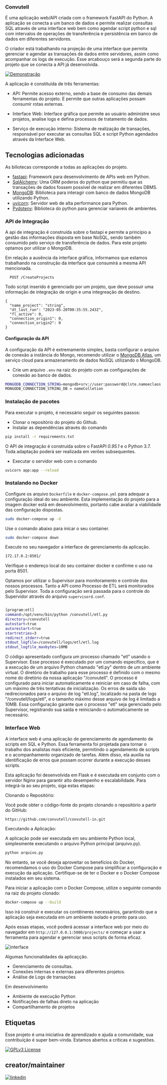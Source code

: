 
### Convutell

É uma aplicação web/API criada com o framework FastAPI do Python. A aplicação se conecta a um banco de dados e permite realizar consultas SQL através de uma interface web bem como agendar script python e sql com intervalos de operações de transferência e persistência em banco de dados em diferentes servidores. 

O criador está trabalhando na projeção de uma interface que permita gerenciar e agendar as transações de dados entre servidores, assim como acompanhar os logs de execução. Esse arcabouço será a segunda parte do projeto que se conecta a API já desenvolvida.



[![Demonstração](https://github.com/convutell/autconvutell/blob/main/convutell/api/assets/capa.png)](https://www.youtube.com/watch?v=y3wszkN3T6s&ab_channel=ClaytonSilva)



A aplicação é constituída de três ferramentas:

- API: Permite acesso externo, sendo a base de consumo das demais ferramentas do projeto. E permite que outras aplicações possam consumir rotas externas.

- Interface Web: Interface gráfica que permite ao usuário administre seus projetos, analise logs e defina processos de tratamento de dados.

- Serviço de execução interno: Sistema de realização de transações, responsável por executar as consultas SQL e script Python agendados através da Interface Web.

## Tecnologias adicionadas

As biliotecas corresponde a todas as aplicações do projeto. 

- [fastapi](https://fastapi.tiangolo.com/): Framework para desenvolvimento de APIs web em Python.
- [SqlAlchemy](https://www.sqlalchemy.org/): Uma ORM poderos do python que permitiu que as transações de dados fossem possível de realizar em diferentes DBMS.
- [MongoDB](https://pypi.org/project/pymongo/): Biblioteca para interagir com banco de dados MongoDB utilizando Python.
- [uvicorn](https://www.uvicorn.org/): Servidor web de alta performance para Python.
- [Pydotenv](https://pypi.org/project/pydotenv/): Biblioteca do python para gerenciar variaveis de ambientes.


### API de Integração

A api de integração é construída sobre o fastapi e permite a princípio a gestão das informações disposta em base NoSQL, sendo também consumido pelo serviço de transferência de dados. Para este projeto optamos por utilizar o MongoDB.

Em relação a ausência da interface gráfica, informamos que estamos trabalhando na construção da interface que consumirá a mesma API mencionada.


```http
  POST /CreateProjects
```
Todo script inserido é gerenciado por um projeto, que deve possuir uma informação de integração de origin e uma integreação de destino.
```
{
  "name_project": "string",
  "dt_last_run": "2023-05-20T00:35:55.243Z",
  "fl_active": 0,
  "connection_origin1": 0,
  "connection_origin2": 0
}
```
#### Configuração da API

A configuração da API é extremamente simples, basta configurar o arquivo de conexão a instância do Mongo, recomendo utilizar o [MongoDB Atlas](https://www.mongodb.com/cloud/atlas/register), um serviço cloud para armazenamento de dados NoSQL utilizando o MongoDB.   

- Crie um arquivo `.env` na raiz do projeto com as configurações de conexão ao banco de dados.

```bash
MONGODB_CONNECTION_STRING=mongodb+srv://user:password@clste.namoeclaos.mongodb.ssc/
MONGODB_CONNECTION_STRING_DB = nameColletion
```
### Instalação de pacotes

Para executar o projeto, é necessário seguir os seguintes passos:

- Clonar o repositório do projeto do Github.
- Instalar as dependências através do comando 

```bash
pip install -r requirements.txt
```
O API de integração é construída sobre o FastAPI *0.95.1* e o Python 3.7. Toda adaptação poderá ser realizada em verões subsequentes. 

- Executar o servidor web com o comando 
```bash
uvicorn app:app --reload
```
### Instalando no Docker


Configure os arquivo `Dockerfile` e `docker-compose.yml` para adequar a configuração ideal do seu ambiente. Esta implementação do projeto para a imagem docker está em desevolvimento, portanto cabe avaliar a viabilidade das configuração dispostas. 

```bash
sudo docker-compose up -d
```
Use o comando abaixo para inicar o seu container. 

```bash
sudo docker-compose down
```

Execute no seu navegador a interface de gerenciamento da aplicação. 

```bash
172.17.0.2:8501/
```

Verifique o endereço local do seu container docker e confirme o uso na porta 8501.

Optamos por utilizar o Supervisor para monitoramento e controle dos nossos processos. Tanto a API como Processo de ETL será monitorados pelo Supervisor. Toda a configuração será passada para o controle do Supervidor através do arquivo `supervisord.conf`.

```bash

[program:etl]
command=/opt/venv/bin/python /convutell/etl.py
directory=/convutell
autostart=true
autorestart=true
startretries=3
redirect_stderr=true
stdout_logfile=/convutell/logs/etl/etl.log
stdout_logfile_maxbytes=10MB
```
O código apresentado configura um processo chamado "etl" usando o Supervisor. Esse processo é executado por um comando específico, que é a execução de um arquivo Python chamado "etl.py" dentro de um ambiente virtual. O diretório de trabalho para esse processo é definido com o mesmo nome do diretório da nossa aplicação "/convutell". O processo é configurado para iniciar automaticamente e reiniciar em caso de falha, com um máximo de três tentativas de inicialização. Os erros de saída são redirecionados para o arquivo de log "etl.log", localizado na pasta de logs "/convutell/logs/etl", e o tamanho máximo desse arquivo de log é limitado a 10MB. Essa configuração garante que o processo "etl" seja gerenciado pelo Supervisor, registrando sua saída e reiniciando-o automaticamente se necessário.

### Interface Web

A interface web é uma aplicação de gerenciamento de agendamento de scripts em SQL e Python. Essa ferramenta foi projetada para tornar o trabalho dos analistas mais eficiente, permitindo o agendamento de scripts e o acompanhamento organizado de tarefas. Além disso, ela auxilia na identificação de erros que possam ocorrer durante a execução desses scripts.

Esta aplicação foi desenvolvida em Flask e é executada em conjunto com o servidor Nginx para garantir alto desempenho e escalabilidade. Para integrá-la ao seu projeto, siga estas etapas:


Clonando o Repositório:

Você pode obter o código-fonte do projeto clonando o repositório a partir do GitHub:


```bash
https://github.com/convutell/convutell-in.git
```

Executando a Aplicação:

A aplicação pode ser executada em seu ambiente Python local, simplesmente executando o arquivo Python principal (arquivo.py).

```bash
python arquivo.py

```
No entanto, se você deseja aproveitar os benefícios do Docker, recomendamos o uso do Docker Compose para simplificar a configuração e execução da aplicação. Certifique-se de ter o Docker e o Docker Compose instalados em seu sistema.

Para iniciar a aplicação com o Docker Compose, utilize o seguinte comando na raiz do projeto clonado:


```bash
docker-compose up --build

```

Isso irá construir e executar os contêineres necessários, garantindo que a aplicação seja executada em um ambiente isolado e pronto para uso.

Após essas etapas, você poderá acessar a interface web por meio do navegador em `http://127.0.0.1:5000/projects/` e começar a usar a ferramenta para agendar e gerenciar seus scripts de forma eficaz.

![interface](https://github.com/convutell/autconvutell/blob/main/convutell/api/assets/interface.png)

Algumas funcionalidades da aplicaçção.

- Gerenciamento de consultas.
- Conexões internas e externas para diferentes projetos. 
- Análise de Logs de transações

Em desenvolvimento

- Ambiente de execução Python
- Notificações de falhas direto na aplicação
- Compartilhamento de projetos

## Etiquetas

Esse projeto é uma iniciativa de aprendizado e ajuda a comunidade, sua contribuição é super bem-vinda. Estamos abertos a críticas e sugestões.


[![GPLv3 License](https://img.shields.io/badge/License-GPL%20v3-yellow.svg)](https://www.gnu.org/licenses/gpl-3.0.pt-br.html)


## creator/maintainer

[![linkedin](https://img.shields.io/badge/linkedin-0A66C2?style=for-the-badge&logo=linkedin&logoColor=white)](https://www.linkedin.com/in/clayttonsilva/)


